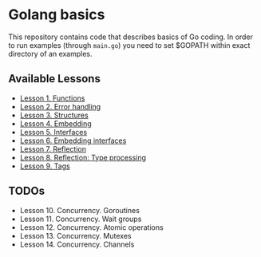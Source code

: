 Golang basics
=============


This repository contains code that describes basics of Go coding.
In order to run examples (through `main.go`) you need to set $GOPATH within exact directory of an examples.

Available Lessons
-----------------

* [Lesson 1. Functions](example_001.functions)
* [Lesson 2. Error handling](example_002.error_handling)
* [Lesson 3. Structures](example_003.structures)
* [Lesson 4. Embedding](example_004.embedding)
* [Lesson 5. Interfaces](example_005.interfaces)
* [Lesson 6. Embedding interfaces](example_006.embedding_interfaces)
* [Lesson 7. Reflection](example_007.reflection)
* [Lesson 8. Reflection: Type processing](example_008.reflection.type_processing)
* [Lesson 9. Tags](example_009.tags)


TODOs
-----


* Lesson 10. Concurrency. Goroutines
* Lesson 11. Concurrency. Wait groups
* Lesson 12. Concurrency. Atomic operations
* Lesson 13. Concurrency. Mutexes
* Lesson 14. Concurrency. Channels
